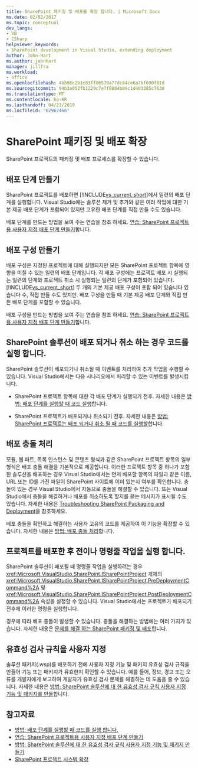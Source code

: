 ```yaml
---
title: SharePoint 패키징 및 배포를 확장 합니다. | Microsoft Docs
ms.date: 02/02/2017
ms.topic: conceptual
dev_langs:
- VB
- CSharp
helpviewer_keywords:
- SharePoint development in Visual Studio, extending deployment
author: John-Hart
ms.author: johnhart
manager: jillfra
ms.workload:
- office
ms.openlocfilehash: 4bb98e2b1c83ff06570a77dc84ce6a7bf690f81d
ms.sourcegitcommit: 94b3a052fb1229c7e7f8804b09c1d403385c7630
ms.translationtype: MT
ms.contentlocale: ko-KR
ms.lasthandoff: 04/23/2019
ms.locfileid: "62967466"
---
```

# <a name="extend-sharepoint-packaging-and-deployment"></a>SharePoint 패키징 및 배포 확장
  SharePoint 프로젝트의 패키징 및 배포 프로세스를 확장할 수 있습니다.

## <a name="create-deployment-steps"></a>배포 단계 만들기
 SharePoint 프로젝트를 배포하면 [!INCLUDE[vs_current_short](../sharepoint/includes/vs-current-short-md.md)]에서 일련의 배포 단계를 실행합니다. Visual Studio에는 솔루션 제거 및 추가와 같은 여러 작업에 대한 기본 제공 배포 단계가 포함되어 있지만 고유한 배포 단계를 직접 만들 수도 있습니다.

 배포 단계를 만드는 방법을 보여 주는 연습을 참조 하세요. [연습: SharePoint 프로젝트용 사용자 지정 배포 단계 만들기](../sharepoint/walkthrough-creating-a-custom-deployment-step-for-sharepoint-projects.md)합니다.

## <a name="create-deployment-configurations"></a>배포 구성 만들기
 배포 구성은 지정된 프로젝트에 대해 실행되지만 모든 SharePoint 프로젝트 항목에 영향을 미칠 수 있는 일련의 배포 단계입니다. 각 배포 구성에는 프로젝트 배포 시 실행되는 일련의 단계와 프로젝트 취소 시 실행되는 일련의 단계가 포함되어 있습니다. [!INCLUDE[vs_current_short](../sharepoint/includes/vs-current-short-md.md)] 두 개의 기본 제공 배포 구성이 포함 되어 있습니다 있습니다 수, 직접 만들 수도 있지만. 배포 구성을 만들 때 기본 제공 배포 단계와 직접 만든 배포 단계를 포함할 수 있습니다.

 배포 구성을 만드는 방법을 보여 주는 연습을 참조 하세요. [연습: SharePoint 프로젝트용 사용자 지정 배포 단계 만들기](../sharepoint/walkthrough-creating-a-custom-deployment-step-for-sharepoint-projects.md)합니다.

## <a name="run-code-when-a-sharepoint-solution-is-deployed-or-retracted"></a>SharePoint 솔루션이 배포 되거나 취소 하는 경우 코드를 실행 합니다.
 SharePoint 솔루션이 배포되거나 취소될 때 이벤트를 처리하여 추가 작업을 수행할 수 있습니다. Visual Studio에서는 다음 시나리오에서 처리할 수 있는 이벤트를 발생시킵니다.

- SharePoint 프로젝트 항목에 대한 각 배포 단계가 실행되기 전후. 자세한 내용은 [방법: 배포 단계를 실행할 때 코드 실행](../sharepoint/how-to-run-code-when-deployment-steps-are-executed.md)합니다.

- SharePoint 프로젝트가 배포되거나 취소되기 전후. 자세한 내용은 [방법: SharePoint 프로젝트는 배포 되거나 취소 될 때 코드를 실행할](../sharepoint/how-to-run-code-when-a-sharepoint-project-is-deployed-or-retracted.md)합니다.

## <a name="handle-deployment-conflicts"></a>배포 충돌 처리
 모듈, 웹 파트, 목록 인스턴스 및 콘텐츠 형식과 같은 SharePoint 프로젝트 항목의 일부 형식은 배포 충돌 해결을 기본적으로 제공합니다. 이러한 프로젝트 항목 중 하나가 포함된 솔루션을 배포하는 경우 Visual Studio에서는 먼저 배포할 항목의 파일과 같은 이름, URL 또는 ID를 가진 파일이 SharePoint 사이트에 이미 있는지 여부를 확인합니다. 충돌이 있는 경우 Visual Studio에서 자동으로 충돌을 해결할 수 있습니다. 또는 Visual Studio에서 충돌을 해결하거나 배포를 취소하도록 할지를 묻는 메시지가 표시될 수도 있습니다. 자세한 내용은 [Troubleshooting SharePoint Packaging and Deployment](../sharepoint/troubleshooting-sharepoint-packaging-and-deployment.md)을 참조하세요.

 배포 충돌을 확인하고 해결하는 사용자 고유의 코드를 제공하여 이 기능을 확장할 수 있습니다. 자세한 내용은 [방법: 배포 충돌 처리](../sharepoint/how-to-handle-deployment-conflicts.md)합니다.

## <a name="run-command-line-operations-before-or-after-a-project-is-deployed"></a>프로젝트를 배포한 후 전이나 명령줄 작업을 실행 합니다.
 SharePoint 솔루션이 배포될 때 명령줄 작업을 실행하려는 경우 <xref:Microsoft.VisualStudio.SharePoint.ISharePointProject> 개체의 <xref:Microsoft.VisualStudio.SharePoint.ISharePointProject.PreDeploymentCommand%2A> 및 <xref:Microsoft.VisualStudio.SharePoint.ISharePointProject.PostDeploymentCommand%2A> 속성을 설정할 수 있습니다. Visual Studio에서는 프로젝트가 배포되기 전후에 이러한 명령을 실행합니다.

 경우에 따라 배포 충돌이 발생할 수 있습니다. 충돌을 해결하는 방법에는 여러 가지가 있습니다. 자세한 내용은 [문제를 해결 하는 SharePoint 패키징 및 배포](../sharepoint/troubleshooting-sharepoint-packaging-and-deployment.md)합니다.

## <a name="customize-validation-rules"></a>유효성 검사 규칙을 사용자 지정
 솔루션 패키지(.wsp)를 배포하기 전에 사용자 지정 기능 및 패키지 유효성 검사 규칙을 만들어 기능 또는 패키지가 유효한지 확인할 수 있습니다. 예를 들어, 정보, 경고 또는 오류를 개발자에게 보고하여 개발자가 유효성 검사 문제를 해결하는 데 도움을 줄 수 있습니다. 자세한 내용은 [방법: SharePoint 솔루션에 대 한 유효성 검사 규칙 사용자 지정 기능 및 패키지를 만들](../sharepoint/how-to-create-custom-feature-and-package-validation-rules-for-sharepoint-solutions.md)합니다.

## <a name="see-also"></a>참고자료
- [방법: 배포 단계를 실행할 때 코드를 실행 합니다.](../sharepoint/how-to-run-code-when-deployment-steps-are-executed.md)
- [연습: SharePoint 프로젝트용 사용자 지정 배포 단계 만들기](../sharepoint/walkthrough-creating-a-custom-deployment-step-for-sharepoint-projects.md)
- [방법: SharePoint 솔루션에 대 한 유효성 검사 규칙 사용자 지정 기능 및 패키지 만들기](../sharepoint/how-to-create-custom-feature-and-package-validation-rules-for-sharepoint-solutions.md)
- [SharePoint 프로젝트 시스템 확장](../sharepoint/extending-the-sharepoint-project-system.md)
